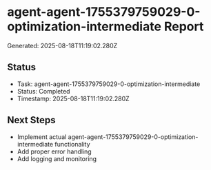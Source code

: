 # agent-agent-1755379759029-0-optimization-intermediate Report

Generated: 2025-08-18T11:19:02.280Z

## Status
- Task: agent-agent-1755379759029-0-optimization-intermediate
- Status: Completed
- Timestamp: 2025-08-18T11:19:02.280Z

## Next Steps
- Implement actual agent-agent-1755379759029-0-optimization-intermediate functionality
- Add proper error handling
- Add logging and monitoring

